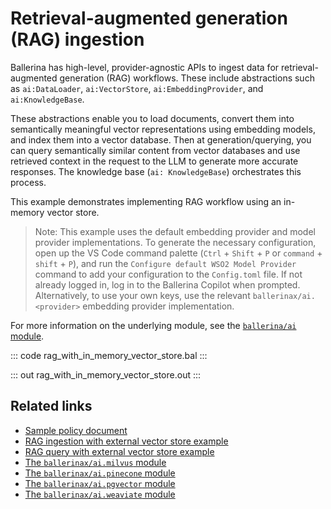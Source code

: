 # Retrieval-augmented generation (RAG) ingestion

Ballerina has high-level, provider-agnostic APIs to ingest data for retrieval-augmented generation (RAG) workflows. These include abstractions such as `ai:DataLoader`, `ai:VectorStore`, `ai:EmbeddingProvider`, and `ai:KnowledgeBase`.

These abstractions enable you to load documents, convert them into semantically meaningful vector representations using embedding models, and index them into a vector database. Then at generation/querying, you can query semantically similar content from vector databases and use retrieved context in the request to the LLM to generate more accurate responses. The knowledge base (`ai: KnowledgeBase`) orchestrates this process.

This example demonstrates implementing RAG workflow using an in-memory vector store.

> Note: This example uses the default embedding provider and model provider implementations. To generate the necessary configuration, open up the VS Code command palette (`Ctrl` + `Shift` + `P` or `command` + `shift` + `P`), and run the `Configure default WSO2 Model Provider` command to add your configuration to the `Config.toml` file. If not already logged in, log in to the Ballerina Copilot when prompted. Alternatively, to use your own keys, use the relevant `ballerinax/ai.<provider>` embedding provider implementation.

For more information on the underlying module, see the [`ballerina/ai` module](https://lib.ballerina.io/ballerina/ai/latest/).

::: code rag_with_in_memory_vector_store.bal :::

::: out rag_with_in_memory_vector_store.out :::

## Related links

- [Sample policy document](https://github.com/ballerina-platform/ballerina-distribution/tree/master/examples/rag-with-in-memory-vector-store/leave_policy.md)
- [RAG ingestion with external vector store example](/learn/by-example/rag-ingestion-with-external-vector-store/)
- [RAG query with external vector store example](/learn/by-example/rag-query-with-external-vector-store/)
- [The `ballerinax/ai.milvus` module](https://central.ballerina.io/ballerinax/ai.milvus/latest)
- [The `ballerinax/ai.pinecone` module](https://central.ballerina.io/ballerinax/ai.pinecone/latest)
- [The `ballerinax/ai.pgvector` module](https://central.ballerina.io/ballerinax/ai.pgvector/latest)
- [The `ballerinax/ai.weaviate` module](https://central.ballerina.io/ballerinax/ai.weaviate/latest)

